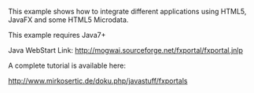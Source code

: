 This example shows how to integrate different applications using HTML5, JavaFX and some HTML5 Microdata.

This example requires Java7+

Java WebStart Link: http://mogwai.sourceforge.net/fxportal/fxportal.jnlp

A complete tutorial is available here:

http://www.mirkosertic.de/doku.php/javastuff/fxportals